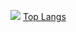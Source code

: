 ![](https://github-readme-stats.vercel.app/api?username=justsoleo&hide_title=true&include_all_commits=true&line_height=21&theme=default)
[Top Langs](https://github-readme-stats.vercel.app/api/top-langs/?username=anuraghazra&layout=compact&hide_title=true)
